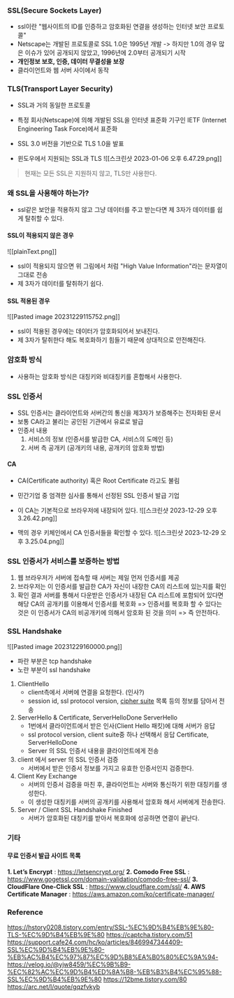 ### SSL(Secure Sockets Layer)
- ssl이란 "웹사이트의 ID를 인증하고 암호화된 연결을 생성하는 인터넷 보안 프로토콜"
- Netscape는 개발된 프로토콜로 SSL 1.0은 1995년 개발
	-> 하지만 1.0의 경우 많은 이슈가 있어 공개되지 않았고, 1996년에 2.0부터 공개되기 시작
- **개인정보 보호, 인증, 데이터 무결성을 보장**
- 클라이언트와 웹 서버 사이에서 동작

### TLS(Transport Layer Security)
- SSL과 거의 동일한 프로토콜
- 특정 회사(Netscape)에 의해 개발된 SSL을 인터넷 표준화 기구인 IETF (Internet Engineering Task Force)에서 표준화
- SSL 3.0 버전을 기반으로 TLS 1.0을 발표


- 윈도우에서 지원되는 SSL과 TLS
![[스크린샷 2023-01-06 오후 6.47.29.png]]

> 현재는 모든 SSL은 지원하지 않고, TLS만 사용한다.

### 왜 SSL을 사용해야 하는가?
- ssl같은 보안을 적용하지 않고 그냥 데이터를 주고 받는다면 제 3자가 데이터를 쉽게 탈취할 수 있다.
#### SSL이 적용되지 않은 경우
![[plainText.png]]
- ssl이 적용되지 않으면 위 그림에서 처럼 "High Value Information"라는 문자열이 그대로 전송
- 제 3자가 데이터를 탈취하기 쉽다.
#### SSL 적용된 경우
![[Pasted image 20231229115752.png]]
- ssl이 적용된 경우에는 데이터가 암호화되어서 보내진다.
- 제 3자가 탈취한다 해도 복호화하기 힘들기 때문에 상대적으로 안전해진다.

### 암호화 방식
- 사용하는 암호화 방식은 대칭키와 비대칭키를 혼합해서 사용한다.

### SSL 인증서
- SSL 인증서는 클라이언트와 서버간의 통신을 제3자가 보증해주는 전자화된 문서
- 보통 CA라고 불리는 공인된 기관에서 유료로 발급
- 인증서 내용
	1. 서비스의 정보 (인증서를 발급한 CA, 서비스의 도메인 등)
	2. 서버 측 공개키 (공개키의 내용, 공개키의 암호화 방법)

#### CA
- CA(Certificate authority) 혹은 Root Certificate 라고도 불림
- 민간기업 중 엄격한 심사를 통해서 선정된 SSL 인증서 발급 기업
- 이 CA는 기본적으로 브라우저에 내장되어 있다.
![[스크린샷 2023-12-29 오후 3.26.42.png]]
 
- 맥의 경우 키체인에서 CA 인증서들을 확인할 수 있다.
![[스크린샷 2023-12-29 오후 3.25.04.png]]

### SSL 인증서가 서비스를 보증하는 방법
1. 웹 브라우저가 서버에 접속할 때 서버는 제일 먼저 인증서를 제공
2. 브라우저는 이 인증서를 발급한 CA가 자신이 내장한 CA의 리스트에 있는지를 확인
3. 확인 결과 서버를 통해서 다운받은 인증서가 내장된 CA 리스트에 포함되어 있다면 해당 CA의 공개키를 이용해서 인증서를 복호화
=> 인증서를 복호화 할 수 있다는 것은 이 인증서가 CA의 비공개키에 의해서 암호화 된 것을 의미
=> 즉 안전하다.

### SSL Handshake
![[Pasted image 20231229160000.png]]
- 파란 부분은 tcp handshake
- 노란 부분이 ssl handshake

1. ClientHello
   - client측에서 서버에 연결을 요청한다. (인사?)
   - session id, ssl protocol version, [cipher suite](https://ko.wikipedia.org/wiki/%EC%95%94%ED%98%B8%ED%99%94_%EC%8A%A4%EC%9C%84%ED%8A%B8) 목록 등의 정보를 담아서 전송
2. ServerHello & Certificate, ServerHelloDone
   ServerHello
   - 1번에서 클라이언트에서 받은 인사(Client Hello 패킷)에 대해 서버가 응답
   - ssl protocol version, client suite중 하나 선택해서 응답
   Certificate, ServerHelloDone
   - Server 의 SSL 인증서 내용을 클라이언트에게 전송
3. client 에서 server 의 SSL 인증서 검증
   - 서버에서 받은 인증서 정보를 가지고 유효한 인증서인지 검증한다.
4. Client Key Exchange
   - 서버의 인증서 검증을 마친 후, 클라이언트는 서버와 통신하기 위한 대칭키를 생성한다.
   - 이 생성한 대칭키를 서버의 공개키를 사용해서 암호화 해서 서버에게 전송한다.
5. Server / Client SSL Handshake Finished
   - 서버가 암호화된 대칭키를 받아서 복호화에 성공하면 연결이 끝난다.




### 기타
#### 무료 인증서 발급 사이트 목록
**1. Let’s Encrypt** : https://letsencrypt.org/
**2. Comodo Free SSL** : https://www.gogetssl.com/domain-validation/comodo-free-ssl/
**3. CloudFlare One-Click SSL** : https://www.cloudflare.com/ssl/
**4. AWS Certificate Manager** : https://aws.amazon.com/ko/certificate-manager/


### Reference
https://hstory0208.tistory.com/entry/SSL-%EC%9D%B4%EB%9E%80-TLS-%EC%9D%B4%EB%9E%80
https://captcha.tistory.com/51
https://support.cafe24.com/hc/ko/articles/8469947344409-SSL%EC%9D%B4%EB%9E%80-%EB%AC%B4%EC%97%87%EC%9D%B8%EA%B0%80%EC%9A%94-
https://velog.io/@yjw8459/%EC%9B%B9-%EC%82%AC%EC%9D%B4%ED%8A%B8-%EB%B3%B4%EC%95%88-SSL%EC%9D%B4%EB%9E%80
https://12bme.tistory.com/80
https://arc.net/l/quote/gqzfvkyb
